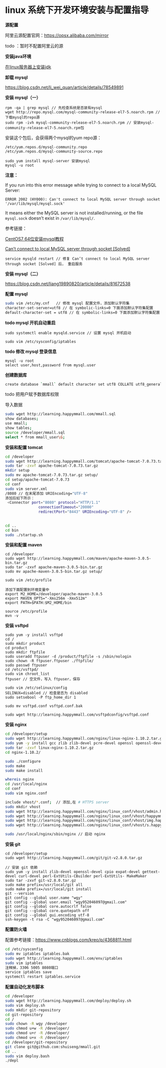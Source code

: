 # linux 系统下开发环境安装与配置指导



**源配置**

阿里云源配置官网：https://opsx.alibaba.com/mirror



todo ：暂时不配置阿里云的源



**安装java环境**

[在linux服务器上安装jdk](https://www.jianshu.com/p/10949f44ce9c)



**卸载 mysql**

https://blog.csdn.net/li_wei_quan/article/details/78549891



**安装 mysql（一）**

```
rpm -qa | grep mysql // 先检查系统是否装有mysql
wget http://repo.mysql.com/mysql-community-release-el7-5.noarch.rpm // 下载mysql的repo源
sudo rpm -ivh mysql-community-release-el7-5.noarch.rpm // 安装mysql-community-release-el7-5.noarch.rpm包
```

安装这个包后，会获得两个mysql的yum repo源：

```
/etc/yum.repos.d/mysql-community.repo
/etc/yum.repos.d/mysql-community-source.repo
```

```
sudo yum install mysql-server 安装mysql
mysql -u root
```

**注意：**

If you run into this error message while trying to connect to a local MySQL Server:

```
ERROR 2002 (HY000): Can't connect to local MySQL server through socket '/var/lib/mysql/mysql.sock'
```

It means either the MySQL server is not installed/running, or the file `mysql.sock` doesn’t exist in `/var/lib/mysql/`.

参考链接：

[CentOS7 64位安装mysql教程](https://blog.csdn.net/a774630093/article/details/79270080)

[Can’t connect to local MySQL server through socket [Solved]](https://tableplus.io/blog/2018/08/solved-cant-connect-to-local-mysql-server-through-socket.html)

```
service mysqld restart // 修复 Can’t connect to local MySQL server through socket [Solved] 后， 重启服务
```



**安装 mysql（二）**

https://blog.csdn.net/liang19890820/article/details/81672538



**配置 mysql**

```bash
sudo vim /etc/my.cnf   // 修改 mysql 配置文件，添加默认字符集
character-set-server=utf8 // 在 symbolic-links=0 下面添加默认字符集配置
default-character-set = utf8 // 在 symbolic-links=0 下面添加默认字符集配置

```

**todo mysql 开机自动重启**

```
sudo systemctl enable mysqld.service // 设置 mysql 开机启动

sudo vim /etc/sysconfig/iptables
```



**todo 修改 mysql 登录信息**

```
mysql -u root
select user,host,password from mysql.user
```



**创建数据库**

```bash
create database `mmall` default character set utf8 COLLATE utf8_general_ci;
```



todo 把用户赋予数据库权限



导入数据

```bash
sudo wget http://learning.happymmall.com/mmall.sql
show databases;
use mmall;
show tables;
source /developer/mmall.sql
select * from mmall_user\G;
```





**安装和配置 tomcat**

```bash
cd /developer
sudo wget http://learning.happymmall.com/tomcat/apache-tomcat-7.0.73.tar.gz
sudo tar -zxvf apache-tomcat-7.0.73.tar.gz
mkdir setup
sudo mv apache-tomcat-7.0.73.tar.gz setup/
cd setup/apache-tomcat-7.0.73
cd conf
sudo vim server.xml
/8080 // 在末尾添加 URIEncoding="UTF-8"
添加后如下所示：
 <Connector port="8080" protocol="HTTP/1.1"
               connectionTimeout="20000"
               redirectPort="8443" URIEncoding="UTF-8" />
               
               
cd ..
cd bin
sudo ./startup.sh
```



**安装和配置 maven**

```
cd /developer
sudo wget http://learning.happymmall.com/maven/apache-maven-3.0.5-bin.tar.gz
sudo tar -zxvf apache-maven-3.0.5-bin.tar.gz
sudo mv apache-maven-3.0.5-bin.tar.gz setup/

sudo vim /etc/profile

添加下面配置到环境变量中
export M2_HOME=/developer/apache-maven-3.0.5
export MAVEN_OPTS="-Xms256m -Xmx512m"
export PATH=$PATH:$M2_HOME/bin

source /etc/profile
mvn -v
```



**安装 vsftpd**

```
sudo yum -y install vsftpd
cd /
sudo mkdir product
cd product
sudo mkdir ftpfile
sudo useradd ftpuser -d /product/ftpfile -s /sbin/nologin
sudo chown -R ftpuser.ftpuser ./ftpfile/
sudo passwd ftpuser
cd /etc/vsftpd/
sudo vim chroot_list
ftpuser // 空文件，写入 ftpuser，保存

sudo vim /etc/selinux/config
SELINUX=disabled // 检查是否为 disabled
sudo setsebool -P ftp_home_dir 1 

sudo mv vsftpd.conf vsftpd.conf.bak

sudo wget http://learning.happymmall.com/vsftpdconfig/vsftpd.conf
```



**安装 nginx**

```bash
cd /developer/setup
sudo wget http://learning.happymmall.com/nginx/linux-nginx-1.10.2.tar.gz
sudo yum -y install gcc zlib zlib-devel pcre-devel openssl openssl-devel 
sudo tar -zxvf linux-nginx-1.10.2.tar.gz
cd nginx-1.10.2/

sudo ./configure
sudo make
sudo make install

whereis nginx
cd /usr/local/nginx
cd conf
sudo vim nginx.conf

include vhost/*.conf;  // 添加,在 # HTTPS server
sudo mkdir vhost
sudo wget http://learning.happymmall.com/nginx/linux_conf/vhost/admin.happymmall.com.conf
sudo wget http://learning.happymmall.com/nginx/linux_conf/vhost/happymmall.com.conf
sudo wget http://learning.happymmall.com/nginx/linux_conf/vhost/img.happymmall.com.conf
sudo wget http://learning.happymmall.com/nginx/linux_conf/vhost/s.happymmall.com.conf

sudo /usr/local/nginx/sbin/nginx // 启动 nginx
```



**安装 git**

```
cd /developer/setup
sudo wget http://learning.happymmall.com/git/git-v2.8.0.tar.gz

// 安装 git 依赖
sudo yum -y install zlib-devel openssl-devel cpio expat-devel gettext-devel curl-devel perl-ExtUtils-CBuilder perl-ExtUtils- MakeMaker 
sudo tar -zxvf git-v2.8.0.tar.gz
sudo make prefix=/usr/local/git all
sudo make prefix=/usr/local/git install
git --version
git config --global user.name "wgy"
git config --global user.email "wgy952046097@gmail.com"
git config --global core.autocrlf false
git config --global core.quotepath off
git config --global gui.encoding utf-8
ssh-keygen -t rsa -C "wgy952046097@gmail.com"
```



**配置防火墙**

配置参考链接：https://www.cnblogs.com/kreo/p/4368811.html

```bash
cd /etc/sysconfig
sudo mv iptables iptables.bak
sudo wget http://learning.happymmall.com/env/iptables
sudo vim iptables
注释掉，3306 5005 8080端口
service iptables save
systemctl restart iptables.service
```





**配置自动化发布脚本**

```bash
cd /developer
sudo wget http://learning.happymmall.com/deploy/deploy.sh
sudo vim deploy.sh
sudo mkdir git-repository
cd git-repository
cd /
sudo chown -R wgy /developer
sudo chmod u+w -R /developer/
sudo chmod u+r -R /developer/
sudo chmod u+x -R /developer/
cd /developer/git-repository
git clone git@github.com:shuiseng/mmall.git
cd ..
sudo vim deploy.bash
./depl
```



